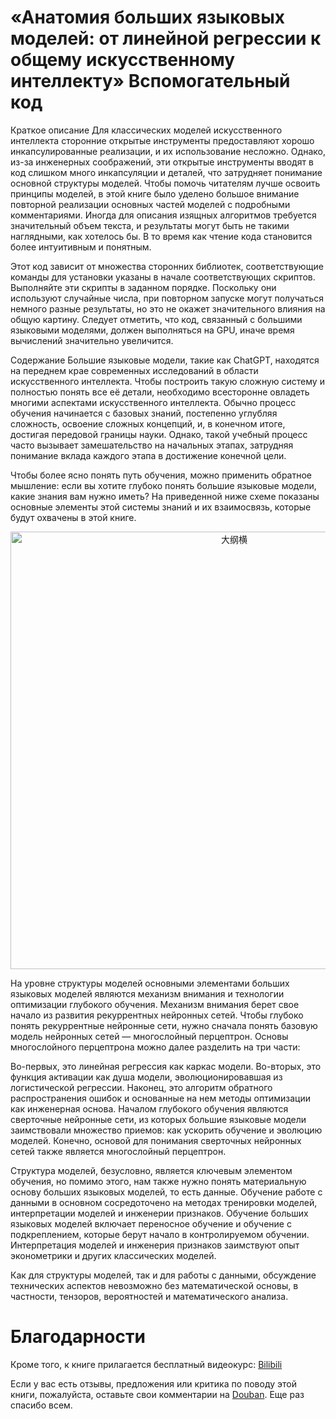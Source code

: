 # «Анатомия больших языковых моделей: от линейной регрессии к общему искусственному интеллекту» Вспомогательный код

Краткое описание
Для классических моделей искусственного интеллекта сторонние открытые инструменты предоставляют хорошо инкапсулированные реализации, и их использование несложно. Однако, из-за инженерных соображений, эти открытые инструменты вводят в код слишком много инкапсуляции и деталей, что затрудняет понимание основной структуры моделей. Чтобы помочь читателям лучше освоить принципы моделей, в этой книге было уделено большое внимание повторной реализации основных частей моделей с подробными комментариями. Иногда для описания изящных алгоритмов требуется значительный объем текста, и результаты могут быть не такими наглядными, как хотелось бы. В то время как чтение кода становится более интуитивным и понятным.

Этот код зависит от множества сторонних библиотек, соответствующие команды для установки указаны в начале соответствующих скриптов. Выполняйте эти скрипты в заданном порядке. Поскольку они используют случайные числа, при повторном запуске могут получаться немного разные результаты, но это не окажет значительного влияния на общую картину. Следует отметить, что код, связанный с большими языковыми моделями, должен выполняться на GPU, иначе время вычислений значительно увеличится.

Содержание
Большие языковые модели, такие как ChatGPT, находятся на переднем крае современных исследований в области искусственного интеллекта. Чтобы построить такую сложную систему и полностью понять все её детали, необходимо всесторонне овладеть многими аспектами искусственного интеллекта. Обычно процесс обучения начинается с базовых знаний, постепенно углубляя сложность, освоение сложных концепций, и, в конечном итоге, достигая передовой границы науки. Однако, такой учебный процесс часто вызывает замешательство на начальных этапах, затрудняя понимание вклада каждого этапа в достижение конечной цели.

Чтобы более ясно понять путь обучения, можно применить обратное мышление: если вы хотите глубоко понять большие языковые модели, какие знания вам нужно иметь? На приведенной ниже схеме показаны основные элементы этой системы знаний и их взаимосвязь, которые будут охвачены в этой книге.

<p align="center">  
<img width="700" alt="大纲横" src="https://github.com/user-attachments/assets/e190e48b-42f1-46e4-afde-54a0d07b851e">

</p>

На уровне структуры моделей основными элементами больших языковых моделей являются механизм внимания и технологии оптимизации глубокого обучения. Механизм внимания берет свое начало из развития рекуррентных нейронных сетей. Чтобы глубоко понять рекуррентные нейронные сети, нужно сначала понять базовую модель нейронных сетей — многослойный перцептрон. Основы многослойного перцептрона можно далее разделить на три части:

Во-первых, это линейная регрессия как каркас модели.
Во-вторых, это функция активации как душа модели, эволюционировавшая из логистической регрессии.
Наконец, это алгоритм обратного распространения ошибок и основанные на нем методы оптимизации как инженерная основа.
Началом глубокого обучения являются сверточные нейронные сети, из которых большие языковые модели заимствовали множество приемов: как ускорить обучение и эволюцию моделей. Конечно, основой для понимания сверточных нейронных сетей также является многослойный перцептрон.

Структура моделей, безусловно, является ключевым элементом обучения, но помимо этого, нам также нужно понять материальную основу больших языковых моделей, то есть данные. Обучение работе с данными в основном сосредоточено на методах тренировки моделей, интерпретации моделей и инженерии признаков. Обучение больших языковых моделей включает переносное обучение и обучение с подкреплением, которые берут начало в контролируемом обучении. Интерпретация моделей и инженерия признаков заимствуют опыт эконометрики и других классических моделей.

Как для структуры моделей, так и для работы с данными, обсуждение технических аспектов невозможно без математической основы, в частности, тензоров, вероятностей и математического анализа.

# Благодарности

Кроме того, к книге прилагается бесплатный видеокурс: [Bilibili](https://space.bilibili.com/417265639/channel/collectiondetail?sid=3138772) 

Если у вас есть отзывы, предложения или критика по поводу этой книги, пожалуйста, оставьте свои комментарии на [Douban](https://book.douban.com/subject/36873291/). Еще раз спасибо всем.
